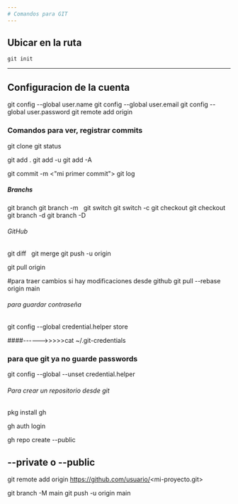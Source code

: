 ```yaml
---
# Comandos para GIT
---
```

## Ubicar en la ruta
```
git init
```
---
## Configuracion de la cuenta

git config --global user.name <name>
git config --global user.email <email>
git config --global user.password <key>
git remote add origin <https>

### Comandos para ver, registrar commits ###

git clone <http>
git status

git add .
git add -u
git add -A

git commit -m <"mi primer commit">
git log

##### Branchs #####

git branch <rama>
git branch -m <name>  <newName>
git switch <rama>
git switch -c <rama>
git checkout <branch>
git checkout <hashCommit>
git branch -d <branch>
git branch -D <branch>

###### GitHub ######

git diff <branch1>  <branch2>
git merge <branchOrigen> <branchDestino>
git push -u origin <main>
git pull origin <branch>

#para traer cambios si hay modificaciones desde github
git pull --rebase origin main

###### para guardar contraseña ######
git config --global credential.helper store

####------>>>>>cat ~/.git-credentials
### para que git ya no guarde passwords ###
git config --global --unset credential.helper



###### Para crear un repositorio desde git ######



pkg install gh

gh auth login

gh repo create <mi-proyecto> --public

## --private o --public ##



git remote add origin https://github.com/usuario/<mi-proyecto.git>

git branch -M main
git push -u origin main